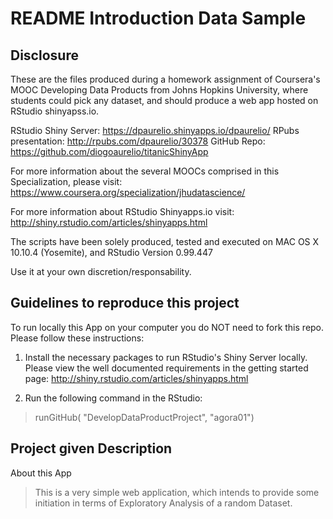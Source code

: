 README Introduction Data Sample
====================================================================


Disclosure
-------------------------- 

These are the files produced during a homework assignment of Coursera's MOOC Developing Data Products from Johns Hopkins University, where students could pick any dataset, and should produce a web app hosted on RStudio shinyapss.io.

RStudio Shiny Server: https://dpaurelio.shinyapps.io/dpaurelio/
RPubs presentation: http://rpubs.com/dpaurelio/30378
GitHub Repo: https://github.com/diogoaurelio/titanicShinyApp



For more information about the several MOOCs comprised in this Specialization, please visit:
https://www.coursera.org/specialization/jhudatascience/

For more information about RStudio Shinyapps.io visit:
http://shiny.rstudio.com/articles/shinyapps.html

The scripts have been solely produced, tested and executed on MAC OS X 10.10.4 (Yosemite), and RStudio Version 0.99.447

Use it at your own discretion/responsability.


Guidelines to reproduce this project
-------------------------------------
To run locally this App on your computer you do NOT need to fork this repo. Please follow these instructions:

1. Install the necessary packages to run RStudio's Shiny Server locally. Please view the well documented requirements in the getting started page:
http://shiny.rstudio.com/articles/shinyapps.html

2. Run the following command in the RStudio: 
>runGitHub( "DevelopDataProductProject", "agora01") 

Project given Description
--------------------------

About this App

> This is a very simple web application, which intends to provide some initiation in terms of Exploratory Analysis of a random Dataset.

